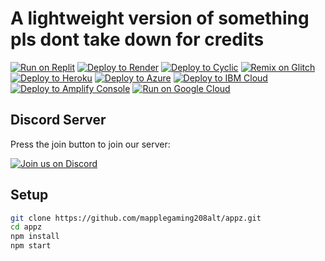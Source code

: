 # A lightweight version of something pls dont take down for credits

[![Run on Replit](https://binbashbanana.github.io/deploy-buttons/buttons/remade/replit.svg)](https://replit.com/new/github/shuttlenetwork/shuttle-lite)
[![Deploy to Render](https://binbashbanana.github.io/deploy-buttons/buttons/remade/render.svg)](https://github.com/shuttlenetwork/shuttle-lite/wiki#how-to-deploy-to-onrender)
[![Deploy to Cyclic](https://binbashbanana.github.io/deploy-buttons/buttons/remade/cyclic.svg)](https://app.cyclic.sh/api/app/deploy/shuttlenetwork/shuttle-lite)
[![Remix on Glitch](https://raw.githubusercontent.com/BinBashBanana/deploy-buttons/master/buttons/remade/glitch.svg)](https://glitch.com/edit/#!/import/github/shuttlenetwork/shuttle-lite)
[![Deploy to Heroku](https://raw.githubusercontent.com/BinBashBanana/deploy-buttons/master/buttons/remade/heroku.svg)](https://heroku.com/deploy/?template=https://github.com/shuttlenetwork/shuttle-lite)
[![Deploy to Azure](https://raw.githubusercontent.com/BinBashBanana/deploy-buttons/master/buttons/remade/azure.svg)](https://deploy.azure.com/?repository=https://github.com/shuttlenetwork/shuttle-lite)
[![Deploy to IBM Cloud](https://raw.githubusercontent.com/BinBashBanana/deploy-buttons/master/buttons/remade/ibmcloud.svg)](https://cloud.ibm.com/devops/setup/deploy?repository=https://github.com/shuttlenetwork/shuttle-lite)
[![Deploy to Amplify Console](https://raw.githubusercontent.com/BinBashBanana/deploy-buttons/master/buttons/remade/amplifyconsole.svg)](https://console.aws.amazon.com/amplify/home#/deploy?repo=https://github.com/shuttlenetwork/shuttle-lite)
[![Run on Google Cloud](https://raw.githubusercontent.com/BinBashBanana/deploy-buttons/master/buttons/remade/googlecloud.svg)](https://deploy.cloud.run/?git_repo=https://github.com/shuttlenetwork/shuttle-lite)

## Discord Server

Press the join button to join our server:

[![Join us on Discord](https://www.google.com/nope)](https://www.google.com/nope)

## Setup

```sh
git clone https://github.com/mapplegaming208alt/appz.git
cd appz
npm install
npm start
```
